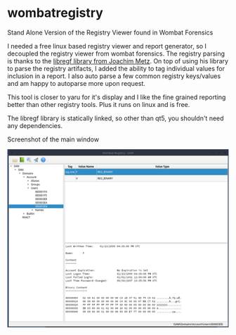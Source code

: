 # wombatregistry
Stand Alone Version of the Registry Viewer found in Wombat Forensics

I needed a free linux based registry viewer and report generator, so I decoupled the registry viewer from wombat forensics.
The registry parsing is thanks to the [libregf library from Joachim Metz](https://github.com/libyal/libregf).
On top of using his library to parse the registry artifacts, I added the ability to tag individual values for inclusion in a report.
I also auto parse a few common registry keys/values and am happy to autoparse more upon request.

This tool is closer to yaru for it's display and I like the fine grained reporting better than other registry tools. Plus it runs on linux and is free.

The libregf library is statically linked, so other than qt5, you shouldn't need any dependencies.

Screenshot of the main window

![Main Window](./Resources/mainwindow.png)
